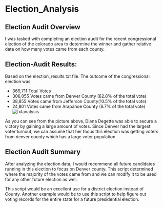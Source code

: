 # Election_Analysis

## Election Audit Overview
I was tasked with completing an election audit for the recent congressional election of the colorado area to determine the winner and gather relative data on how many votes came from each county.
 
## Election-Audit Results:

Based on the election_results.txt file. The outcome of the congressional election was

* 369,711 Total Votes
* 306,055 Votes came from Denver County (82.8% of the total vote)
* 38,855 Votes came from Jefferson County(10.5% of the total vote)
* 24,801 Votes came from Arapahoe County (6.7% of the total vote)
 ![txtanalysis](https://user-images.githubusercontent.com/103524591/177019696-2bedfebb-b2c3-4043-9659-5033c6352443.png)

 
As you can see from the picture above, Diana Degette was able to secure a victory by gaining a large amount of votes. Since Denver had the largest voter turnout, we can assume that her focus this election was getting voters from denver county which has a large voter population.
 
## Election Audit Summary
After analyzing the election data, I would recommend all future candidates running in this election to focus on Denver county. This script determined where the majority of the votes came from and we can modify it to be used for any other future election as well.
   
This script would be an excellent use for a district election instead of County. Another example would be to use this script to help figure out voting records for the entire state for a future presidential election.
